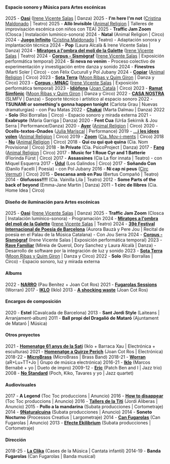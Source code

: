 #### Espacio sonoro y Música para Artes escénicas

2025 - **[Oasi](https://www.barcelona.cat/grec/es/espectaculos/oasi)** ([Irene Vicente Salas](https://www.irenevicente.com/) | Danza)
2025 - **I'm here I'm not** ([Cristina Maldonado](https://cristinamaldonado.com/) | Teatro)
2025 - **Allò Invisible** ([Animal Religion](http://www.animalreligion.com/) | Talleres de improvisación escénica con niños con TEA)
2025 - **Traffic Jam Zoom** (Closca | Instalación lumínico-sonora)
2024 - **Natal** (Animal Religion | Circo)
2024 - **[Juego Infinito](https://cristinamaldonado.com/portfolio/infinite-game/)** ([Cristina Maldonado](https://cristinamaldonado.com/) | Teatro) - Adaptación sonora y implantación técnica
2024 - **Pop** (Laura Alcalà & Irene Vicente Salas | Danza)
2024 - **[Miratges a l'ombra del molí de la Galette](https://www.museunacional.cat/ca/activitats/miratges-lombra-del-moulin-de-la-galette)** ([Irene Vicente Salas](https://www.irenevicente.com/) | Teatro)
2024 - **[Corpus - Sismògraf](https://www.sismografolot.cat/ca/programacio/c/160-corpus.html)** ([Irene Vicente Salas](https://www.irenevicente.com/) | Exposición performática temporal)
2024 - **Si neva no venim** - Proceso colectivo de experimentación y investigación entre danza y sonido
2024 - **Finestres** (Martí Soler | Circo) - con Fèlix Cucurull y Pol Jubany
2024 - **[Copiar](https://www.animalreligion.com/copia-de-copiar)** ([Animal Religion](http://www.animalreligion.com/) | Circo)
2023 - **[Sota Terra](https://www.moonribasquimgiron.com/stronger-peripheries-cat-1)** ([Moon Ribas y Quim Giron](https://www.moonribasquimgiron.com/) | Danza y Circo)
2023 - **[Corpus - MNAC](https://www.museunacional.cat/es/actividades/corpus-festival-grec-2023)** ([Irene Vicente Salas](https://www.irenevicente.com/) | Exposición performática temporal)
2023 - **[Idiòfona](https://www.joancatala.pro/es/idiofona-es/)** ([Joan Català](https://www.joancatala.pro) | Circo)
2023 - **[Ramat Simfònic](https://www.moonribasquimgiron.com/ramat-simf%C3%B2nic)** ([Moon Ribas y Quim Giron](https://www.moonribasquimgiron.com) | Danza y Circo)
2022 - **[CASA NOSTRA](https://www.silosmartesfueranviernes.com/casa-nostra/)** (SLMFV | Danza) - Soporte técnico i artístico al espacio sonoro
2022 - **TSUNAMI or something's gonna happen tonight** (Carlota Grau | Nuevas dramaturgias) - con Pau Matas
2022 - **[Chakai](https://www.dansinvitro.com/chakai)** (Marta Dalmau | Danza)
2022 - **Solo** (Roi Borrallas | Circo) - Espacio sonoro y mirada externa
2021 - **Exabrupte** (Maria Garriga | Danza)
2020 - **Fent Cua** (Urša Sekirnik & Jou Serra | Performance/Danza)
2020 - **[Ayer](https://www.animalreligion.com/copia-de-ahir)** ([Animal Religion](http://www.animalreligion.com/) | Circo)
2020 - **Ocells-textos-Onades** ([Julia Mariscal](http://www.juliamariscal.com/) | Performance)
2019 - **[…i les idees volen](https://www.animalreligion.com/ilesideesvolen)** ([Animal Religion](http://www.animalreligion.com/) | Circo)
2019 - **[Zoom](https://es.ciamoviments.com/zoom)** ([Cia. Mov-i-ments](https://www.es.ciamoviments.com/)	| Circo)
2018 - **[Nu](https://www.animalreligion.com/nu)** ([Animal Religion](http://www.animalreligion.com/) | Circo)
2018 - **Qui cu qui què quina** (Cia. Nom Provisional | Circo)
2018 - **In Private** (Cia. PsicoProject | Danza)
2017 - **[Fang](https://www.animalreligion.com/fang)** ([Animal Religion](http://www.animalreligion.com/) | Circo)
2017 - **Music for 1 Roue Cyr and 1 Batterie** (Florinda Fürst | Circo)
2017 - **Assassines** (Cia La flor innata | Teatro) - con Miquel Esquerra
2017 - **[Údul](https://losgalindos.net/es/espectacle/udul/)** (Los Galindos | Circo)
2017 - **Soñando Con** (Danilo Facelli | Poesia) - con Pol Jubany
2016 - **Ni cap ni peus** ([Circ Vermut](http://www.circvermut.com/)) | Circo)
2015 - **Descansa amb en Pau** (Bertus Compañó | Teatro)
2014 - **Glofussss!!!!** (Cia. Vainilla Lila | Teatro)
2012 - **Some Parts of the back of beyond** (Emma-Jane Martin | Danza)
2011 - **1 circ de llibres** (Cia. Home Idea | Circo)


#### Diseño de iluminación para Artes escénicas
2025 - **[Oasi](https://www.barcelona.cat/grec/es/espectaculos/oasi)** ([Irene Vicente Salas](https://www.irenevicente.com/) | Danza)
2025 - **Traffic Jam Zoom** (Closca | Instalación lumínico-sonora) - Programación
2024 - **[Miratges a l'ombra del molí de la Galette](https://www.museunacional.cat/ca/activitats/miratges-lombra-del-moulin-de-la-galette)** ([Irene Vicente Salas](https://www.irenevicente.com/) | Teatro)
2024 - **[39è Festival Internacional de Poesia de Barcelona](https://www.palaumusica.cat/ca/39e-festival-internacional-de-poesia-de-barcelona_1314313)** (Aurora Bauzà y Pere Jou | Recital de poesia en el Palau de la Música Catalana) - Con Jou Serra
2024 - **[Corpus - Sismògraf](https://www.sismografolot.cat/ca/programacio/c/160-corpus.html)** (Irene Vicente Salas | Exposición performática temporal)
2023 - **[Rave Familiar](https://www.elpetit.cat/ca/programacio/c/21-rave-un-espai-per-ballar-en-familia.html)** (Mireia de Querol, Dory Sanchez y Laura Alcalà | Danza) - Desarrollo de software por la integración de luz y sonido
2023 - **[Sota Terra](https://www.moonribasquimgiron.com/stronger-peripheries-cat-1)** ([Moon Ribas y Quim Giron](https://www.moonribasquimgiron.com/) | Danza y Circo)
2022 - **Solo** (Roi Borrallas | Circo) - Espacio sonoro, luz y mirada externa


#### Albums
2022 - **[NARRO](https://narro.bandcamp.com/album/narro)** (Pau Benítez + Joan Cot Ros)
2021 - **[Fugarolas Sessions](https://worran.bandcamp.com/album/fugarolas-sessions)** (Worran)
2017 - **[IKLO](http://www.tecnonucleo.org/index.php?page=release&release=41)** (Iklo)
2013 - **[A shocking waste](https://soundcloud.com/oanotos/sets/a-shocking-waste-1)** (Joan Cot Ros)


#### Encargos de composición
2020 - **Estel** (Cavalcada de Barcelona)
2013 - **Sant Jordi Style** (Laiteans | Arranjament-album)
2011 - 	**Ball propi del Dragalió de Mataró** (Ajuntament de Mataró | Música)


#### Otros proyectos 
2021 - **[Homenatge 61 anys de la Sati](https://teatrelagarriga.cat/programacio/homenatge-61-anys-de-la-sati/)** (Iklo + Barraca Xau | Electrónica + esculturas)
2021 - **[Homenatge a Quirze Perich](https://www.youtube.com/watch?v=FSU2bZFj9E0)** (Joan Cot Ros | Electrónica)
2018-22 - **[MicroBrass](https://soundcloud.com/microbrass)** (MicroBrass | Brass Band)
2018-21 - **[Worran](https://soundcloud.com/user-385742958)** (aR+Lu+TT+Jo | Grupo de música electrónica)
2016-21 - **[Iklo](http://www.tecnonucleo.org/index.php?page=release&release=41)** (Marcos Bernabé + yo | Dueto de impro)
2009-12 - **[Eric](https://soundcloud.com/benjamin-cerigo/eric-eric)** (Patch Ben and I	 | Jazz trio)
2008 - **[No Standard](https://www.youtube.com/watch?v=i4ph25X7hR0)** (Poch, Kiko, Tavares y yo | Jazz quartet)


#### Audiovisuales
2017 - **A Legend** (Toc Toc produccions | Anuncio)
2016 - **[How to disappear](https://vimeo.com/173626075)** (Toc Toc produccions | Anuncio)
2016 - **[Tallers de la Titi](https://vimeo.com/151167877)** (Jordi Aliberas | Anuncio)
2015 - **Pollo a la mandarina** (Subata producciones | Cortometraje)
2014 - **[9Naturalcuina](https://vimeo.com/96826237)** (Subata producciones | Anuncio)
2014 - **Soneto Nocturno** (Processos Creatius | Largometraje)
2014 - **[Can Fugarolas](https://vimeo.com/80737027)** (Can Fugarolas | Anuncio)
2013 - **[Efecte Ekilibrium](https://vimeo.com/64945264)** (Subata producciones | Cortometraje)


#### Dirección
2018-25 - **[La Clika](https://www.laclika.cat/)** (Cases de la Música | Cantata infantil)
2014-19 - **Banda Fugarolas** (Can Fugarolas | Banda musical)


